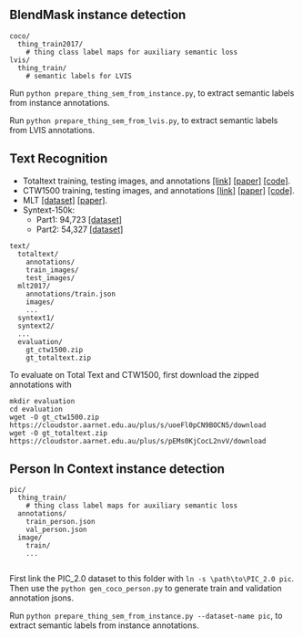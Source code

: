  ## BlendMask instance detection

```
coco/
  thing_train2017/
    # thing class label maps for auxiliary semantic loss
lvis/
  thing_train/
    # semantic labels for LVIS
```

Run `python prepare_thing_sem_from_instance.py`, to extract semantic labels from instance annotations.

Run `python prepare_thing_sem_from_lvis.py`, to extract semantic labels from LVIS annotations.

## Text Recognition

- Totaltext training, testing images, and annotations [[link]](https://universityofadelaide.box.com/shared/static/3eq5ti7z45qfq5gu96gg5t1xwh1yrrt7.zip) [[paper]](https://ieeexplore.ieee.org/abstract/document/8270088/) [[code]](https://github.com/cs-chan/Total-Text-Dataset). 
- CTW1500 training, testing images, and annotations [[link]](https://universityofadelaide.box.com/s/yb9red8pi9eszuzqompo593b6zhz87qw) [[paper]](https://www.sciencedirect.com/science/article/pii/S0031320319300664) [[code]](https://github.com/Yuliang-Liu/Curve-Text-Detector).
- MLT [[dataset]](https://universityofadelaide.box.com/s/tsiimvp65tkf7dw1nuh8l71cjcs0fyif) [[paper]](https://ieeexplore.ieee.org/abstract/document/8270168).
- Syntext-150k: 
  - Part1: 94,723 [[dataset]](https://universityofadelaide.box.com/s/alta996w4fym6arh977h3k3xv55clhg3) 
  - Part2: 54,327 [[dataset]](https://universityofadelaide.box.com/s/7k7d6nvf951s4i01szs4udpu2yv5dlqe)

```
text/
  totaltext/
    annotations/
    train_images/
    test_images/
  mlt2017/
    annotations/train.json
    images/
    ...
  syntext1/
  syntext2/
  ...
  evaluation/
    gt_ctw1500.zip
    gt_totaltext.zip
```

To evaluate on Total Text and CTW1500, first download the zipped annotations with

```
mkdir evaluation
cd evaluation
wget -O gt_ctw1500.zip https://cloudstor.aarnet.edu.au/plus/s/uoeFl0pCN9BOCN5/download
wget -O gt_totaltext.zip https://cloudstor.aarnet.edu.au/plus/s/pEMs0KjCocL2nvV/download
```

## Person In Context instance detection

```
pic/
  thing_train/
    # thing class label maps for auxiliary semantic loss
  annotations/
    train_person.json
    val_person.json
  image/
    train/
    ...
  
```

First link the PIC_2.0 dataset to this folder with `ln -s \path\to\PIC_2.0 pic`. Then use the `python gen_coco_person.py` to generate train and validation annotation jsons.

Run `python prepare_thing_sem_from_instance.py --dataset-name pic`, to extract semantic labels from instance annotations.
